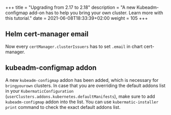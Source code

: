 +++
title = "Upgrading from 2.17 to 2.18"
description = "A new Kubeadm-configmap add-on has to help you bring your own cluster. Learn more with this tutorial."
date = 2021-06-08T18:33:39+02:00
weight = 105
+++

## Helm cert-manager email

Now every `certManager.clusterIssuers` has to set `.email` in chart cert-manager.

## kubeadm-configmap addon

A new `kubeadm-configmap` addon has been added, which is necessary for `bringyourown` clusters. In case that you are overriding the default addons list in your `KubermaticConfiguration` (`userClusters.addons.kubernetes.defaultManifests`), make sure to add `kubeadm-configmap` addon into the list. You can use `kubermatic-installer print` command to check the exact default addons list.
